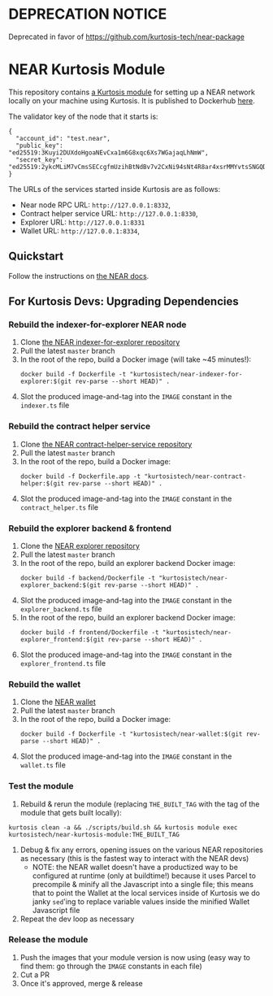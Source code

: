# DEPRECATION NOTICE

Deprecated in favor of https://github.com/kurtosis-tech/near-package

NEAR Kurtosis Module
=====================
This repository contains [a Kurtosis module](https://docs.kurtosistech.com/modules.html) for setting up a NEAR network locally on your machine using Kurtosis. It is published to Dockerhub [here](https://hub.docker.com/repository/docker/kurtosistech/near-kurtosis-module).

The validator key of the node that it starts is:
```
{
  "account_id": "test.near",
  "public_key": "ed25519:3Kuyi2DUXdoHgoaNEvCxa1m6G8xqc6Xs7WGajaqLhNmW",
  "secret_key": "ed25519:2ykcMLiM7vCmsSECcgfmUzihBtNdBv7v2CxNi94sNt4R8ar4xsrMMYvtsSNGQDfSRhNWXEnZvgx2wzS9ViBiS9jW"
}
```

The URLs of the services started inside Kurtosis are as follows:
* Near node RPC URL: `http://127.0.0.1:8332`,
* Contract helper service URL: `http://127.0.0.1:8330`,
* Explorer URL: `http://127.0.0.1:8331`
* Wallet URL: `http://127.0.0.1:8334`,

Quickstart
----------
Follow the instructions on [the NEAR docs](https://docs.near.org/develop/testing/kurtosis-localnet).

For Kurtosis Devs: Upgrading Dependencies
-----------------------------------------
### Rebuild the indexer-for-explorer NEAR node
1. Clone [the NEAR indexer-for-explorer repository](https://github.com/near/near-indexer-for-explorer)
1. Pull the latest `master` branch
1. In the root of the repo, build a Docker image (will take ~45 minutes!):
   ```
   docker build -f Dockerfile -t "kurtosistech/near-indexer-for-explorer:$(git rev-parse --short HEAD)" .
   ```
1. Slot the produced image-and-tag into the `IMAGE` constant in the `indexer.ts` file

### Rebuild the contract helper service
1. Clone [the NEAR contract-helper-service repository](https://github.com/near/near-contract-helper)
1. Pull the latest `master` branch
1. In the root of the repo, build a Docker image:
   ```
   docker build -f Dockerfile.app -t "kurtosistech/near-contract-helper:$(git rev-parse --short HEAD)" .
   ```
1. Slot the produced image-and-tag into the `IMAGE` constant in the `contract_helper.ts` file

### Rebuild the explorer backend & frontend
1. Clone the [NEAR explorer repository](https://github.com/near/near-explorer)
1. Pull the latest `master` branch
1. In the root of the repo, build an explorer backend Docker image:
   ```
   docker build -f backend/Dockerfile -t "kurtosistech/near-explorer_backend:$(git rev-parse --short HEAD)" .
   ```
1. Slot the produced image-and-tag into the `IMAGE` constant in the `explorer_backend.ts` file
1. In the root of the repo, build an explorer backend Docker image:
   ```
   docker build -f frontend/Dockerfile -t "kurtosistech/near-explorer_frontend:$(git rev-parse --short HEAD)" .
   ```
1. Slot the produced image-and-tag into the `IMAGE` constant in the `explorer_frontend.ts` file

### Rebuild the wallet
1. Clone the [NEAR wallet](https://github.com/near/near-wallet)
1. Pull the latest `master` branch
1. In the root of the repo, build a Docker image:
   ```
   docker build -f Dockerfile -t "kurtosistech/near-wallet:$(git rev-parse --short HEAD)" .
   ```
1. Slot the produced image-and-tag into the `IMAGE` constant in the `wallet.ts` file

### Test the module
1. Rebuild & rerun the module (replacing `THE_BUILT_TAG` with the tag of the module that gets built locally):
  ```
  kurtosis clean -a && ./scripts/build.sh && kurtosis module exec kurtosistech/near-kurtosis-module:THE_BUILT_TAG
  ```
1. Debug & fix any errors, opening issues on the various NEAR repositories as necessary (this is the fastest way to interact with the NEAR devs)
    * NOTE: the NEAR wallet doesn't have a productized way to be configured at runtime (only at buildtime!) because it uses Parcel to precompile & minify all the Javascript into a single file; this means that to point the Wallet at the local services inside of Kurtosis we do janky `sed`'ing to replace variable values inside the minified Wallet Javascript file 
1. Repeat the dev loop as necessary

### Release the module
1. Push the images that your module version is now using (easy way to find them: go through the `IMAGE` constants in each file)
1. Cut a PR
1. Once it's approved, merge & release
